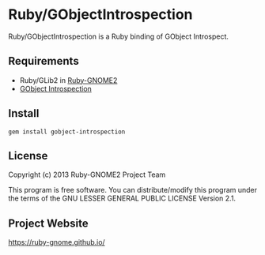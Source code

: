 # Ruby/GObjectIntrospection

Ruby/GObjectIntrospection is a Ruby binding of GObject Introspect.

## Requirements

* Ruby/GLib2 in
  [Ruby-GNOME2](https://ruby-gnome.github.io/)
* [GObject Introspection](http://live.gnome.org/GObjectIntrospection)

## Install

    gem install gobject-introspection

## License

Copyright (c) 2013 Ruby-GNOME2 Project Team

This program is free software. You can distribute/modify this program
under the terms of the GNU LESSER GENERAL PUBLIC LICENSE Version 2.1.

## Project Website

https://ruby-gnome.github.io/
